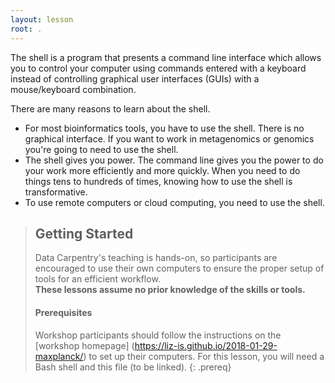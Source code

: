 ```yaml
---
layout: lesson
root: .
---
```


The shell is a program that presents a command line interface which allows you to control your computer using commands entered with a keyboard instead of controlling graphical user interfaces (GUIs) with a mouse/keyboard combination.

There are many reasons to learn about the shell.

- For most bioinformatics tools, you have to use the shell. There is no graphical interface. If you want to work in metagenomics or genomics you're going to need to use the shell.
- The shell gives you power. The command line gives you the power to do your work more efficiently and more quickly. When you need to do things tens to hundreds of times, knowing how to use the shell is transformative.
- To use remote computers or cloud computing, you need to use the shell.

> ## Getting Started
>
> Data Carpentry's teaching is hands-on, so participants are encouraged to use
> their own computers to ensure the proper setup of tools for an efficient 
> workflow. <br>**These lessons assume no prior knowledge of the skills or tools.**
>
> #### Prerequisites
>
> Workshop participants should follow the instructions on the [workshop homepage] (https://liz-is.github.io/2018-01-29-maxplanck/) to set up their computers. For this lesson, you will need a Bash shell and this file (to be linked).
{: .prereq}
